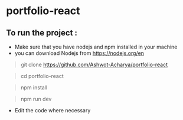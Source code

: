 # portfolio-react
## To run the project :
 -  Make sure that you have nodejs and npm installed in your machine
 - you can download Nodejs from https://nodejs.org/en
>   git clone https://github.com/Ashwot-Acharya/portfolio-react 

>   cd portfolio-react 

>   npm install 

>   npm run dev 

- Edit the code where necessary 
